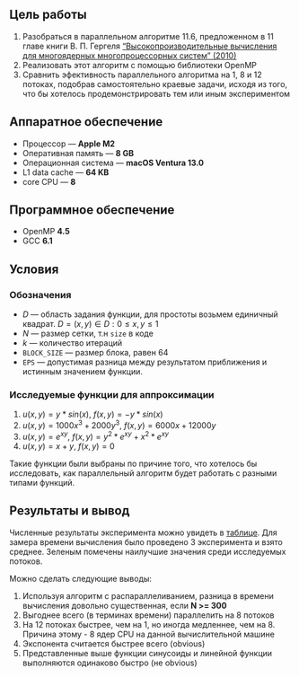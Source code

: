 ## Цель работы
1. Разобраться в параллельном алгоритме 11.6, предложенном в 11 главе книги В. П. Гергеля
   [“Высокопроизводительные вычисления для
   многоядерных многопроцессорных систем” (2010)](https://github.com/artjomjuferov/university/blob/master/Beljakova/Гергель%20В.П.%20Высокопроизводительные%20вычисления%20для%20многоядерных%20многопроцессорных%20систем%20(2010).pdf)
2. Реализовать этот алгоритм c помощью библиотеки OpenMP
2. Сравнить эфективность параллельного алгоритма
на 1, 8 и 12 потоках, подобрав самостоятельно краевые задачи, исходя из того, что бы хотелось продемонстрировать тем или иным экспериментом

## Аппаратное обеспечение
- Процессор — **Apple M2**
- Оперативная память — **8 GB**
- Операционная система — **macOS Ventura 13.0**
- L1 data cache — **64 KB**
- core CPU — **8**
## Программное обеспечение
- OpenMP **4.5**
- GCC **6.1**

## Условия
### Обозначения
- $D$ — область задания функции, для простоты возьмем единичный квадрат. $D ={( x, y) ∈ D : 0 ≤ x, y ≤ 1 }$
- $N$ — размер сетки, т.н `size` в коде
- $k$ — количество итераций
- `BLOCK_SIZE` — размер блока, равен 64
- `EPS` — допустимая разница между результатом приближения и истинным значением функции.
### Исследуемые функции для аппроксимации
1. $u(x, y) = y * sin(x)$, $f(x, y) = -y * sin (x)$
2. $u(x, y) = 1000x^3 + 2000y^3$, $f(x, y) = 6000x + 12000y$
3. $u(x, y) = e^{xy}$, $f(x, y) = y^2 * e^{xy} + x^2 * e^{xy}$
4. $u(x, y) = x + y$, $f(x, y) = 0$

Такие функции были выбраны по причине того, что хотелось бы исследовать, как параллельный алгоритм будет работать с разными типами функций.

## Результаты и вывод
Численные результаты эксперимента можно увидеть в [таблице](https://docs.google.com/spreadsheets/d/16Lk8SpY3h193Txz-zvt0MLYpKzV5tR5OnCibHUItRNs/edit?usp=sharing). Для замера времени вычисления было проведено 3 эксперимента и взято среднее. Зеленым помечены наилучшие значения среди исследуемых потоков. 

Можно сделать следующие выводы:
1. Используя алгоритм с распараллеливанием, разница в времени вычисления довольно существенная, если **N >= 300**
2. Выгоднее всего (в терминах времени) параллелить на 8 потоков
3. На 12 потоках быстрее, чем на 1, но иногда медленнее, чем на 8. Причина этому - 8 ядер CPU на данной вычислительной машине
3. Экспонента считается быстрее всего (obvious)
4. Представленные выше функции синусоиды и линейной функции выполняются одинаково быстро (не obvious)